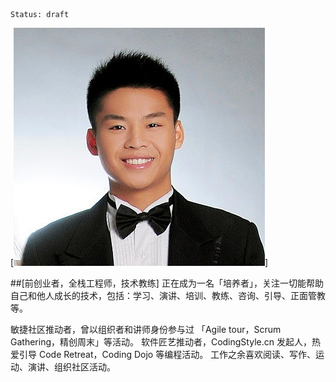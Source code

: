 ```
Status: draft
```

[![](./_image/avatar.jpg)]

##[前创业者，全栈工程师，技术教练]
正在成为一名「培养者」，关注一切能帮助自己和他人成长的技术，包括：学习、演讲、培训、教练、咨询、引导、正面管教等。

敏捷社区推动者，曾以组织者和讲师身份参与过 「Agile tour，Scrum Gathering，精创周末」等活动。
软件匠艺推动者，CodingStyle.cn 发起人，热爱引导 Code Retreat，Coding Dojo 等编程活动。
工作之余喜欢阅读、写作、运动、演讲、组织社区活动。